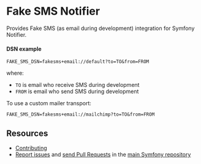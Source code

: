 Fake SMS Notifier
=================

Provides Fake SMS (as email during development) integration for Symfony Notifier.

#### DSN example

```
FAKE_SMS_DSN=fakesms+email://default?to=TO&from=FROM
```

where:
 - `TO` is email who receive SMS during development
 - `FROM` is email who send SMS during development

To use a custom mailer transport:
```
FAKE_SMS_DSN=fakesms+email://mailchimp?to=TO&from=FROM
```

Resources
---------

 * [Contributing](https://symfony.com/doc/current/contributing/index.html)
 * [Report issues](https://github.com/symfony/symfony/issues) and
   [send Pull Requests](https://github.com/symfony/symfony/pulls)
   in the [main Symfony repository](https://github.com/symfony/symfony)
